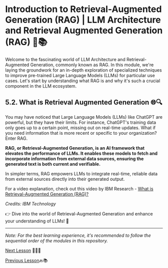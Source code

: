 # Introduction to Retrieval-Augmented Generation (RAG) | LLM Architecture and Retrieval Augmented Generation (RAG) 🚀📚

Welcome to the fascinating world of LLM Architecture and Retrieval-Augmented Generation, commonly known as RAG. In this module, we're laying the groundwork for an in-depth exploration of specialized techniques to improve pre-trained Large Language Models (LLMs) for particular use cases. Let's start by understanding what RAG is and why it's such a crucial component in the LLM ecosystem.

## 5.2. What is Retrieval Augmented Generation 🌐🔍

You may have noticed that Large Language Models (LLMs) like ChatGPT are powerful, but they have their limits. For instance, ChatGPT's training data only goes up to a certain point, missing out on real-time updates. What if you need information that is more recent or specific to your organization? Enter RAG.

**RAG, or Retrieval-Augmented Generation, is an AI framework that elevates the performance of LLMs. It enables these models to fetch and incorporate information from external data sources, ensuring the generated text is both current and verifiable.**

In simpler terms, RAG empowers LLMs to integrate real-time, reliable data from external sources directly into their generated output.

For a video explanation, check out this video by IBM Research - [What is Retrieval-Augmented Generation (RAG)?](https://youtu.be/T-D1OfcDW1M)

*Credits: IBM Technology*

👉 Dive into the world of Retrieval-Augmented Generation and enhance your understanding of LLMs! 🚀

---

*Note: For the best learning experience, it's recommended to follow the sequential order of the modules in this repository.*

[Next Lesson](https://github.com/gtech-mulearn/Pathway-AI-Bootcamp/blob/main/LLM%20Architecture%20and%20RAG%20Part-2.md) 📖👣🔜

[Previous Lesson](https://github.com/gtech-mulearn/Pathway-AI-Bootcamp/blob/main/Task-4.md)🔙📚
